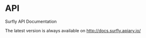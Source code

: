 API
===

Surfly API Documentation

The latest version is always available on http://docs.surfly.apiary.io/
